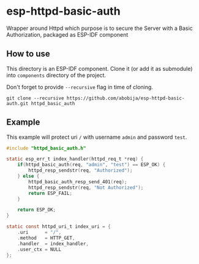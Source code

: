 # esp-httpd-basic-auth
Wrapper around Httpd which purpose is to secure the Server with a Basic Authorization, packaged as ESP-IDF component

## How to use

This directory is an ESP-IDF component. Clone it (or add it as submodule) into `components` directory of the project.

Don't forget to provide `--recursive` flag in time of cloning.

```
git clone --recursive https://github.com/abobija/esp-httpd-basic-auth.git httpd_basic_auth
```

## Example

This example will protect uri `/` with username `admin` and password `test`.

```c
#include "httpd_basic_auth.h"

static esp_err_t index_handler(httpd_req_t *req) {
	if(httpd_basic_auth(req, "admin", "test") == ESP_OK) {
		httpd_resp_sendstr(req, "Authorized");
	} else {
		httpd_basic_auth_resp_send_401(req);
		httpd_resp_sendstr(req, "Not Authorized");
		return ESP_FAIL;
	}

	return ESP_OK;
}

static const httpd_uri_t index_uri = {
	.uri      = "/",
	.method   = HTTP_GET,
	.handler  = index_handler,
	.user_ctx = NULL
};
```
